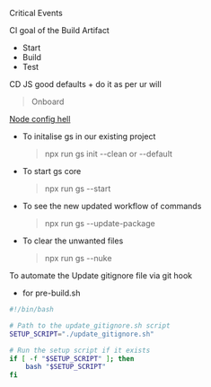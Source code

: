 Critical Events

CI goal of the Build Artifact

- Start
- Build
- Test

CD
JS good defaults + do it as per ur will

> Onboard

[Node config hell](https://deno.com/blog/node-config-hell)

- To initalise gs in our existing project

  > npx run gs init --clean or --default

- To start gs core

  > npx run gs --start

- To see the new updated workflow of commands
  > npx run gs --update-package
- To clear the unwanted files
  > npx run gs --nuke

To automate the Update gitignore file via git hook

- for pre-build.sh

```bash
#!/bin/bash

# Path to the update_gitignore.sh script
SETUP_SCRIPT="./update_gitignore.sh"

# Run the setup script if it exists
if [ -f "$SETUP_SCRIPT" ]; then
    bash "$SETUP_SCRIPT"
fi
```
